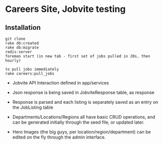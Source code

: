 # Careers Site, Jobvite testing

## Installation

```
git clone
rake db:created
rake db:migrate
redis-server
foreman start (in new tab - first set of jobs pulled in 20s, then hourly)

to pull jobs immediately
rake careers:pull_jobs
```

- Jobvite API Interaction defined in app/services
- Json response is being saved in JobviteResponse table, as response
- Response is parsed and each listing is separately saved as an entry on the JobListing table

- Departments/Locations/Regions all have basic CRUD operations, and can be generated initially through the seed file, or updated later.

- Hero Images (the big guys, per location/region/department) can be edited on the fly through the admin interface.
